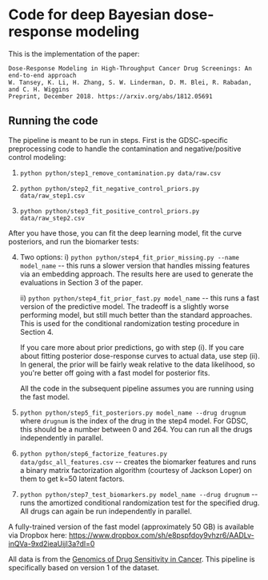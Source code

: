 # Code for deep Bayesian dose-response modeling

This is the implementation of the paper:

```
Dose-Response Modeling in High-Throughput Cancer Drug Screenings: An end-to-end approach
W. Tansey, K. Li, H. Zhang, S. W. Linderman, D. M. Blei, R. Rabadan, and C. H. Wiggins
Preprint, December 2018. https://arxiv.org/abs/1812.05691
```

## Running the code

The pipeline is meant to be run in steps. First is the GDSC-specific preprocessing code to handle the contamination and negative/positive control modeling:

1) `python python/step1_remove_contamination.py data/raw.csv`

2) `python python/step2_fit_negative_control_priors.py data/raw_step1.csv`

3) `python python/step3_fit_positive_control_priors.py data/raw_step2.csv`

After you have those, you can fit the deep learning model, fit the curve posteriors, and run the biomarker tests:

4) Two options:
    i) `python python/step4_fit_prior_missing.py --name model_name` -- this runs a slower version that handles missing features via an embedding approach. The results here are used to generate the evaluations in Section 3 of the paper.

    ii) `python python/step4_fit_prior_fast.py model_name`  -- this runs a fast version of the predictive model. The tradeoff is a slightly worse performing model, but still much better than the standard approaches. This is used for the conditional randomization testing procedure in Section 4.

    If you care more about prior predictions, go with step (i). If you care about fitting posterior dose-response curves to actual data, use step (ii). In general, the prior will be fairly weak relative to the data likelihood, so you're better off going with a fast model for posterior fits.

    All the code in the subsequent pipeline assumes you are running using the fast model.

5) `python python/step5_fit_posteriors.py model_name --drug drugnum` where `drugnum` is the index of the drug in the step4 model. For GDSC, this should be a number between 0 and 264. You can run all the drugs independently in parallel.

6) `python python/step6_factorize_features.py data/gdsc_all_features.csv` -- creates the biomarker features and runs a binary matrix factorization algorithm (courtesy of Jackson Loper) on them to get k=50 latent factors.

7) `python python/step7_test_biomarkers.py model_name --drug drugnum` -- runs the amortized conditional randomization test for the specified drug. All drugs can again be run independently in parallel.

A fully-trained version of the fast model (approximately 50 GB) is available via Dropbox here: https://www.dropbox.com/sh/e8pspfdoy9vhzr6/AADLv-inQVa-9xd2ieaUijI3a?dl=0

All data is from the [Genomics of Drug Sensitivity in Cancer](https://www.cancerrxgene.org/). This pipeline is specifically based on version 1 of the dataset.

